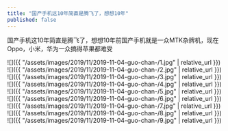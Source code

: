 ```yaml
---
title: "国产手机这10年简直是腾飞了，想想10年"
published: false
---
```

国产手机这10年简直是腾飞了，想想10年前国产手机就是一众MTK杂牌机，现在Oppo，小米，华为一众搞得苹果都难受



![]({{ "/assets/images/2019/11/2019-11-04-guo-chan-/1.jpg" | relative_url }})
![]({{ "/assets/images/2019/11/2019-11-04-guo-chan-/2.jpg" | relative_url }})
![]({{ "/assets/images/2019/11/2019-11-04-guo-chan-/3.jpg" | relative_url }})
![]({{ "/assets/images/2019/11/2019-11-04-guo-chan-/4.jpg" | relative_url }})
![]({{ "/assets/images/2019/11/2019-11-04-guo-chan-/5.jpg" | relative_url }})
![]({{ "/assets/images/2019/11/2019-11-04-guo-chan-/6.jpg" | relative_url }})
![]({{ "/assets/images/2019/11/2019-11-04-guo-chan-/7.jpg" | relative_url }})
![]({{ "/assets/images/2019/11/2019-11-04-guo-chan-/8.jpg" | relative_url }})
![]({{ "/assets/images/2019/11/2019-11-04-guo-chan-/9.jpg" | relative_url }})
